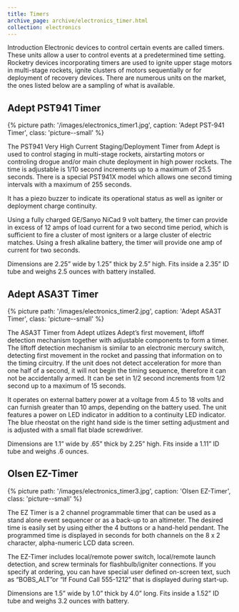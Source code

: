 ```yaml
---
title: Timers
archive_page: archive/electronics_timer.html
collection: electronics
---
```

Introduction Electronic devices to control certain events are called timers.
These units allow a user to control events at a predetermined time setting.
Rocketry devices incorporating timers are used to ignite upper stage motors in multi-stage rockets, ignite clusters of motors sequentially or for deployment of recovery devices.
There are numerous units on the market, the ones listed below are a sampling of what is available.

## Adept PST941 Timer

{% picture path: '/images/electronics_timer1.jpg', caption: 'Adept PST-941 Timer', class: 'picture--small' %}

The PST941 Very High Current Staging/Deployment Timer from Adept is used to control staging in multi-stage rockets, airstarting motors or controling drogue and/or main chute deployment in high power rockets.
The time is adjustable is 1/10 second increments up to a maximum of 25.5 seconds.
There is a special PST941X model which allows one second timing intervals with a maximum of 255 seconds.

It has a piezo buzzer to indicate its operational status as well as igniter or deployment charge continuity.

Using a fully charged GE/Sanyo NiCad 9 volt battery, the timer can provide in excess of 12 amps of load current for a two second time period, which is sufficient to fire a cluster of most igniters or a large cluster of electric matches.
Using a fresh alkaline battery, the timer will provide one amp of current for two seconds.

Dimensions are 2.25” wide by 1.25” thick by 2.5” high. Fits inside a 2.35” ID tube and weighs 2.5 ounces with battery installed.

## Adept ASA3T Timer

{% picture path: '/images/electronics_timer2.jpg', caption: 'Adept ASA3T Timer', class: 'picture--small' %}

The ASA3T Timer from Adept utlizes Adept’s first movement, liftoff detection mechanism together with adjustable components to form a timer.
The liftoff detection mechanism is similar to an electronic mercury switch, detecting first movement in the rocket and passing that information on to the timing circuitry.
If the unit does not detect acceleration for more than one half of a second, it will not begin the timing sequence, therefore it can not be accidentally armed.
It can be set in 1/2 second increments from 1/2 second up to a maximum of 15 seconds.

It operates on external battery power at a voltage from 4.5 to 18 volts and can furnish greater than 10 amps, depending on the battery used.
The unit features a power on LED indicator in addition to a continuity LED indicator.
The blue rheostat on the right hand side is the timer setting adjustment and is adjusted with a small flat blade screwdriver.

Dimensions are 1.1” wide by .65” thick by 2.25” high. Fits inside a 1.11” ID tube and weighs .6 ounces.

## Olsen EZ-Timer

{% picture path: '/images/electronics_timer3.jpg', caption: 'Olsen EZ-Timer', class: 'picture--small' %}

The EZ Timer is a 2 channel programmable timer that can be used as a stand alone event sequencer or as a back-up to an altimeter.
The desired time is easily set by using either the 4 buttons or a hand-held pendant.
The programmed time is displayed in seconds for both channels on the 8 x 2 character, alpha-numeric LCD data screen.

The EZ-Timer includes local/remote power switch, local/remote launch detection, and screw terminals for flashbulb/igniter connections.
If you specify at ordering, you can have special user defined on-screen text, such as “BOBS\_ALT”or “If Found Call 555-1212” that is displayed during start-up.

Dimensions are 1.5” wide by 1.0” thick by 4.0” long.
Fits inside a 1.52” ID tube and weighs 3.2 ounces with battery.

